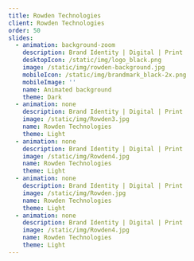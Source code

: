 ```yaml
---
title: Rowden Technologies
client: Rowden Technologies
order: 50
slides:
  - animation: background-zoom
    description: Brand Identity | Digital | Print
    desktopIcon: /static/img/logo_black.png
    image: /static/img/rowden-background.jpg
    mobileIcon: /static/img/brandmark_black-2x.png
    mobileImage: ''
    name: Animated background
    theme: Dark
  - animation: none
    description: Brand Identity | Digital | Print
    image: /static/img/Rowden3.jpg
    name: Rowden Technologies
    theme: Light
  - animation: none
    description: Brand Identity | Digital | Print
    image: /static/img/Rowden4.jpg
    name: Rowden Technologies
    theme: Light
  - animation: none
    description: Brand Identity | Digital | Print
    image: /static/img/Rowden.jpg
    name: Rowden Technologies
    theme: Light
  - animation: none
    description: Brand Identity | Digital | Print
    image: /static/img/Rowden4.jpg
    name: Rowden Technologies
    theme: Light
---
```


